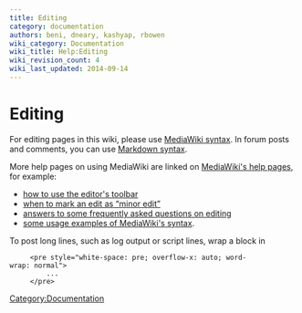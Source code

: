 ```yaml
---
title: Editing
category: documentation
authors: beni, dneary, kashyap, rbowen
wiki_category: Documentation
wiki_title: Help:Editing
wiki_revision_count: 4
wiki_last_updated: 2014-09-14
---
```


# Editing

For editing pages in this wiki, please use [MediaWiki syntax](https://www.mediawiki.org/wiki/Help:Formatting). In forum posts and comments, you can use [Markdown syntax](//daringfireball.net/projects/markdown/syntax).

More help pages on using MediaWiki are linked on [MediaWiki's help pages](https://meta.wikimedia.org/wiki/Help:Editing#Editing_help), for example:

*   [how to use the editor's toolbar](https://meta.wikimedia.org/wiki/Help:Edit_toolbar)
*   [when to mark an edit as “minor edit”](https://meta.wikimedia.org/wiki/Help:Minor_edit)
*   [answers to some frequently asked questions on editing](https://meta.wikimedia.org/wiki/Help:Editing_FAQ)
*   [some usage examples of MediaWiki's syntax](https://meta.wikimedia.org/wiki/Help:Wikitext_examples).

To post long lines, such as log output or script lines, wrap a block in

         <pre style="white-space: pre; overflow-x: auto; word-wrap: normal">
             ...
         </pre>

<Category:Documentation>
